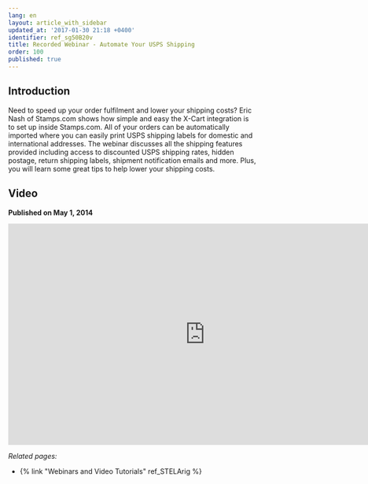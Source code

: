 ```yaml
---
lang: en
layout: article_with_sidebar
updated_at: '2017-01-30 21:18 +0400'
identifier: ref_sg50B20v
title: Recorded Webinar - Automate Your USPS Shipping
order: 100
published: true
---
```

## Introduction
Need to speed up your order fulfilment and lower your shipping costs? Eric Nash of Stamps.com shows how simple and easy the X-Cart integration is to set up inside Stamps.com. All of your orders can be automatically imported where you can easily print USPS shipping labels for domestic and international addresses. The webinar discusses all the shipping features provided including access to discounted USPS shipping rates, hidden postage, return shipping labels, shipment notification emails and more. Plus, you will learn some great tips to help lower your shipping costs.

## Video
**Published on May 1, 2014**
<iframe class="youtube-player" type="text/html" style="width: 800px; height: 450px" src="https://www.youtube.com/embed/gmR3uBNvOEg" frameborder="0"></iframe>


_Related pages:_

*   {% link "Webinars and Video Tutorials" ref_STELArig %}

